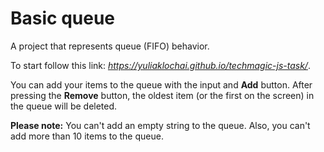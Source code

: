 # Basic queue

A project that represents queue (FIFO) behavior.

To start follow this link:
*https://yuliaklochai.github.io/techmagic-js-task/*.

You can add your items to the queue with the input and **Add** button. After pressing the **Remove** button, the oldest item (or the first on the screen) in the queue will be deleted.

**Please note:**
You can't add an empty string to the queue.
Also, you can't add more than 10 items to the queue.
